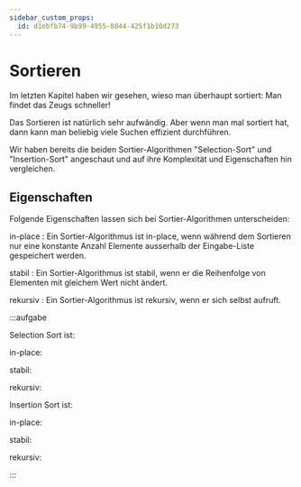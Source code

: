 ```yaml
---
sidebar_custom_props:
  id: d1ebfb74-9b99-4955-8844-425f1b10d273
---
```

# Sortieren

Im letzten Kapitel haben wir gesehen, wieso man überhaupt sortiert: Man findet das Zeugs schneller!

Das Sortieren ist natürlich sehr aufwändig. Aber wenn man mal sortiert hat, dann kann man beliebig viele Suchen effizient durchführen.

Wir haben bereits die beiden Sortier-Algorithmen "Selection-Sort" und "Insertion-Sort" angeschaut und auf ihre Komplexität und Eigenschaften hin vergleichen.

## Eigenschaften

Folgende Eigenschaften lassen sich bei Sortier-Algorithmen unterscheiden:

in-place
: Ein Sortier-Algorithmus ist in-place, wenn während dem Sortieren nur eine konstante Anzahl Elemente ausserhalb der Eingabe-Liste gespeichert werden.

stabil
: Ein Sortier-Algorithmus ist stabil, wenn er die Reihenfolge von Elementen mit gleichem Wert nicht ändert.

rekursiv
: Ein Sortier-Algorithmus ist rekursiv, wenn er sich selbst aufruft.


:::aufgabe

Selection Sort ist:

<Answer type="text" webKey="2ea20146-9000-4a83-b9dd-26843d127beb">
in-place:

stabil:

rekursiv:

</Answer>


Insertion Sort ist:

<Answer type="text" webKey="509d4747-049c-45ec-bb16-8799910fa421">
in-place:

stabil:

rekursiv:

</Answer>
:::